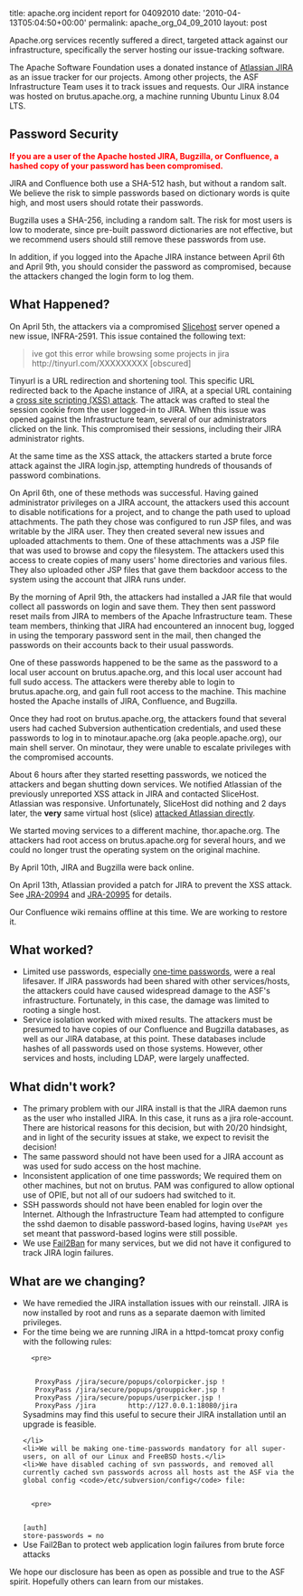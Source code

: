 title: apache.org incident report for 04092010
date: '2010-04-13T05:04:50+00:00'
permalink: apache_org_04_09_2010
layout: post

<p>Apache.org services recently suffered a direct, targeted attack against our infrastructure, specifically the server hosting our issue-tracking software.</p> 
  <p>The Apache Software Foundation uses a donated instance of <a href="http://www.atlassian.com/software/jira/">Atlassian JIRA</a> as an issue tracker for our projects. Among other projects, the ASF Infrastructure Team uses it to track issues and requests. Our JIRA instance was hosted on brutus.apache.org, a machine running Ubuntu Linux 8.04 LTS.</p> 
  <h2>Password Security</h2> 
  <p><strong><font color="red">If you are a user of the Apache hosted JIRA, Bugzilla, or Confluence, a hashed copy of your password has been compromised.</font></strong></p> 
  <p>JIRA and Confluence both use a SHA-512 hash, but without a random salt.  We believe the risk to simple passwords based on dictionary words is quite high, and most users should rotate their passwords.</p> 
  <p>Bugzilla uses a SHA-256, including a random salt. The risk for most users is low to moderate, since pre-built password dictionaries are not effective, but we recommend users should still remove these passwords from use. </p> 
  <p>In addition, if you logged into the Apache JIRA instance between April 6th and April 9th, you should consider the password as compromised, because the attackers changed the login form to log them.</p> 
  <h2>What Happened?</h2> 
  <p>On April 5th, the attackers via a compromised <a href="http://www.slicehost.com">Slicehost</a> server opened a new issue, INFRA-2591.  This issue contained the following text:</p> 
  <blockquote>
ive got this error while browsing some projects in jira
http://tinyurl.com/XXXXXXXXX [obscured]
</blockquote> 
  <p>Tinyurl is a URL redirection and shortening tool.  This specific URL redirected back to the Apache instance of JIRA, at a special URL containing a <a href="http://en.wikipedia.org/wiki/Cross-site_scripting">cross site scripting (XSS) attack</a>. The attack was crafted to steal the session cookie from the user logged-in to JIRA. When this issue was opened against the Infrastructure team, several of our administrators clicked on the link. This compromised their sessions, including their JIRA administrator rights.</p> 
  <p>At the same time as the XSS attack, the attackers started a brute force attack against the JIRA login.jsp, attempting hundreds of thousands of password combinations.</p> 
  <p>On April 6th, one of these methods was successful. Having gained administrator privileges on a JIRA account, the attackers used this account to disable notifications for a project, and to change the path used to upload attachments. The path they chose was configured to run JSP files, and was writable by the JIRA user. They then created several new issues and uploaded attachments to them. One of these attachments was a JSP file that was used to browse and copy the filesystem. The attackers used this access to create copies of many users' home directories and various files.  They also uploaded other JSP files that gave them backdoor access to the system using the account that JIRA runs under.</p> 
  <p>By the morning of April 9th, the attackers had installed a JAR file that would collect all passwords on login and save them. They then sent password reset mails from JIRA to members of the Apache Infrastructure team. These team members, thinking that JIRA had encountered an innocent bug, logged in using the temporary password sent in the mail, then changed the passwords on their accounts back to their usual passwords.</p> 
  <p>One of these passwords happened to be the same as the password to a local user account on brutus.apache.org, and this local user account had full sudo access. The attackers were thereby able to login to brutus.apache.org, and gain full root access to the machine. This machine hosted the Apache installs of JIRA, Confluence, and Bugzilla.</p> 
  <p>Once they had root on brutus.apache.org, the attackers found that several users had cached Subversion authentication credentials, and used these passwords to log in to minotaur.apache.org (aka people.apache.org), our main shell server. On minotaur, they were unable to escalate privileges with the compromised accounts.</p> 
  <p>About 6 hours after they started resetting passwords, we noticed the attackers and began shutting down services. We notified Atlassian of the previously unreported XSS attack in JIRA and contacted SliceHost.  Atlassian was responsive.  Unfortunately, SliceHost did nothing and 2 days later, the <strong>very</strong> same virtual host (slice) <a href="http://blogs.atlassian.com/news/2010/04/oh_man_what_a_day_an_update_on_our_security_breach.html">attacked Atlassian directly</a>.</p> 
  <p>We started moving services to a different machine, thor.apache.org. The attackers had root access on brutus.apache.org for several hours, and we could no longer trust the operating system on the original machine.</p> 
  <p>By April 10th, JIRA and Bugzilla were back online.</p> 
  <p>On April 13th, Atlassian provided a patch for JIRA to prevent the XSS attack. See 
<a href="http://jira.atlassian.com/browse/JRA-20994">JRA-20994</a> and <a href="http://jira.atlassian.com/browse/JRA-20995">JRA-20995</a> for details.
</p> 
  <p>Our Confluence wiki remains offline at this time. We are working to restore it.</p> 
  <h2>What worked?</h2> 
  <ul> 
    <li>Limited use passwords, especially <a href="http://en.wikipedia.org/wiki/One-time_password">one-time passwords</a>, were a real lifesaver. If JIRA passwords had been shared with other services/hosts, the attackers could have caused widespread damage to the ASF's infrastructure. Fortunately, in this case, the damage was limited to rooting a single host.</li> 
    <li>Service isolation worked with mixed results. The attackers must be presumed to have copies of our Confluence and Bugzilla databases, as well as our JIRA database, at this point. These databases include hashes of all passwords used on those systems. However, other services and hosts, including LDAP, were largely unaffected.</li> 
  </ul> 
  <h2>What didn't work?</h2> 
  <ul> 
    <li>The primary problem with our JIRA install is that the JIRA daemon runs as the user who installed JIRA. In this case, it runs as a jira role-account. There are historical reasons for this decision, but with 20/20 hindsight, and in light of the security issues at stake, we expect to revisit the decision!</li> 
    <li>The same password should not have been used for a JIRA account as was used for sudo access on the host machine.</li> 
    <li>Inconsistent application of one time passwords; We required them on other machines, but not on brutus.  PAM was configured to allow optional use of OPIE, but not all of our sudoers had switched to it.</li> 
    <li>SSH passwords should not have been enabled for login over the Internet. Although the Infrastructure Team had attempted to configure the sshd daemon to disable password-based logins, having <code>UsePAM yes</code> set meant that password-based logins were still possible.</li> 
    <li>We use <a href="http://www.fail2ban.org">Fail2Ban</a> for many services, but we did not have it configured to track JIRA login failures.</li> 
  </ul> 
  <h2>What are we changing?</h2> 
  <ul> 
    <li>We have remedied the JIRA installation issues with our reinstall. JIRA is now installed by root and runs as a separate daemon with limited privileges.</li> 
    <li>For the time being we are running JIRA in a httpd-tomcat proxy config with the following rules:

      
      <pre>
<code>
   ProxyPass /jira/secure/popups/colorpicker.jsp !
   ProxyPass /jira/secure/popups/grouppicker.jsp !
   ProxyPass /jira/secure/popups/userpicker.jsp !
   ProxyPass /jira        http://127.0.0.1:18080/jira
</code>
</pre>
Sysadmins may find this useful to secure their JIRA installation until an upgrade is feasible.
    
    </li> 
    <li>We will be making one-time-passwords mandatory for all super-users, on all of our Linux and FreeBSD hosts.</li> 
    <li>We have disabled caching of svn passwords, and removed all currently cached svn passwords across all hosts ast the ASF via the global config <code>/etc/subversion/config</code> file:

      
      <pre>
<code>
[auth]
store-passwords = no
</code>
</pre> 
    </li>  
    <li>Use Fail2Ban to protect web application login failures from brute force attacks</li> 
  </ul> 
  <p>We hope our disclosure has been as open as possible and true to the ASF spirit. Hopefully others can learn from our mistakes.</p>
